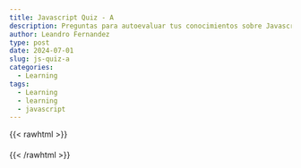```yaml
---
title: Javascript Quiz - A
description: Preguntas para autoevaluar tus conocimientos sobre Javascript
author: Leandro Fernandez
type: post
date: 2024-07-01
slug: js-quiz-a
categories:
  - Learning
tags:
  - Learning
  - learning
  - javascript
---
```

{{< rawhtml >}}
<div id="quiz-container">
    <div id="question-container" class="question"></div>
    <ul id="answers-container" class="answers"></ul>
    <div id="result-container" class="result"></div>
    <button id="next-button" style="display: none;">Siguiente...</button>
</div>
<style>
  .question {
    font-size: 1.2em;
    margin-bottom: 20px;
  }
  .answers {
    font-size: .8em;
    list-style-type: none;
    padding: 0;
  }
  .answers li {
    margin-bottom: 10px;
  }
  .result {
    color: #d04a2b;
    margin-top: 20px;
    font-weight: bold;
  }
  .option-text-div {
    display: inline-block;
    margin: 6px;
  }
  .answer-button {
    display: inline-block;
    margin: 6px;
  }
  #next-button {
    font-size: .8em;
  }
</style>
<script src="/js/quiz-a.js"></script>
{{< /rawhtml >}}
